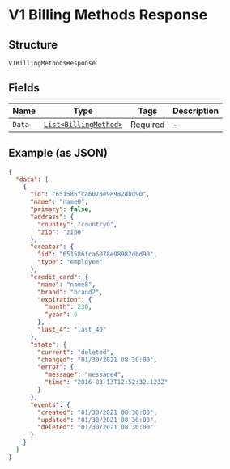 
# V1 Billing Methods Response

## Structure

`V1BillingMethodsResponse`

## Fields

| Name | Type | Tags | Description |
|  --- | --- | --- | --- |
| `Data` | [`List<BillingMethod>`](../../doc/models/billing-method.md) | Required | - |

## Example (as JSON)

```json
{
  "data": [
    {
      "id": "651586fca6078e98982dbd90",
      "name": "name0",
      "primary": false,
      "address": {
        "country": "country0",
        "zip": "zip0"
      },
      "creator": {
        "id": "651586fca6078e98982dbd90",
        "type": "employee"
      },
      "credit_card": {
        "name": "name8",
        "brand": "brand2",
        "expiration": {
          "month": 230,
          "year": 6
        },
        "last_4": "last_40"
      },
      "state": {
        "current": "deleted",
        "changed": "01/30/2021 08:30:00",
        "error": {
          "message": "message4",
          "time": "2016-03-13T12:52:32.123Z"
        }
      },
      "events": {
        "created": "01/30/2021 08:30:00",
        "updated": "01/30/2021 08:30:00",
        "deleted": "01/30/2021 08:30:00"
      }
    }
  ]
}
```

